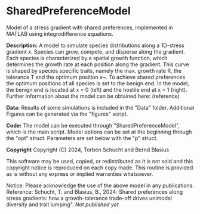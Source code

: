# SharedPreferenceModel
Model of a stress gradient with shared preferences, implemented in MATLAB using integrodifference equations.

**Description:** A model to simulate species distributions along a 1D-stress gradient *x*. Species can grow, compete, and disperse along the gradient.
Each species is characterized by a spatial growth function, which determines the growth rate at each position along the gradient. This curve is shaped by species specific traits, namely the max. growth rate R, the tolerance T and the optimum position x~.
To achieve shared preferences the optimum positions of all species is set to the benign end. In the model, the benign end is located at x = 0 (left) and the hostile end at x = 1 (right).
Further information about the model can be obtained here: (reference)

**Data:** Results of some simulations is included in the "Data" folder. Additional Figures can be generated via the "figures" script.

**Code:** The model can be executed through "SharedPreferenceModel", which is the main script. Model options can be set at the beginning through the "opt" struct. Parameters are set below with the "p" struct.

**Copyright**
Copyright (C) 2024, Torben Schucht and Bernd Blasius

This software may be used, copied, or redistributed as it is not sold and this copyright notice
is reproduced on each copy made. This routine is provided as is without any express or implied warranties whatsoever.

Notice: Please acknowledge the use of the above model in any publications.
Reference: Schucht, T. and Blasius, B., 2024: Shared preferences along stress gradients: how a growth-tolerance trade-off drives unimodal diversity and trait lumping". *Not published yet*



